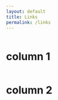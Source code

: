 ```yaml
---
layout: default
title: Links
permalink: /links
---
```


<div class="row">
  <div class="column">
    <h1>column 1</h1>
  </div>
  <div class="column">
    <h1>column 2</h1>
  </div>
</div> 
